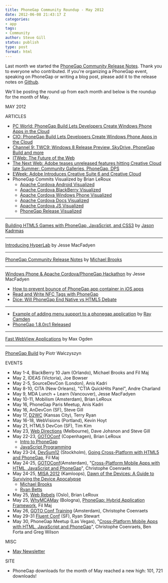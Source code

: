 ```yaml
---
title: PhoneGap Community Roundup - May 2012
date: 2012-06-08 21:43:17 Z
categories:
- app
tags:
- Community
author: Steve Gill
status: publish
type: post
format: html
---
```


Last month we started the [PhoneGap Community Release Notes](https://phonegap.com/2012/05/18/phonegap-community-release-notes/). Thank you to everyone who contributed. If you're organizing a PhoneGap event, speaking on PhoneGap or writing a blog post, please add it to the release notes on [Github](https://github.com/phonegap/phonegap-community).

We'll be posting the round up from each month and below is the roundup for the month of May.

MAY 2012

ARTICLES

* [PC World: PhoneGap Build Lets Developers Create Windows Phone Apps in the Cloud](http://bit.ly/KpiBu6)
* [CIO: PhoneGap Build Lets Developers Create Windows Phone Apps in the Cloud](http://bit.ly/KtppYl)
* [Channel 9: TWC9: Windows 8 Release Preview, SkyDrive, PhoneGap Build and more](http://bit.ly/JdqjIV)
* [ITWeb: The Future of the Web](http://bit.ly/IDplKY)
* [The Next Web: Adobe teases unreleased features hitting Creative Cloud late Summer: Community Galleries, PhoneGap, DPS](http://tnw.co/JnHntG)
* [EWeek: Adobe Introduces Creative Suite 6 and Creative Cloud](http://bit.ly/IQVglt)
* PhoneGap Commits Visualized by Brian LeRoux
  * [Apache Cordova Android Visualized](http://www.youtube.com/watch?v=NTDAeRMM7JA&list=UUPBOQy9GeYLWQCH3Kp3OZMA&index=3&feature=plcp)
  * [Apache Cordova BlackBerry Visualized](http://www.youtube.com/watch?v=d-R2CJZXHQM&list=UUPBOQy9GeYLWQCH3Kp3OZMA&index=5&feature=plcp)
  * [Apache Cordova Windows Phone Visualized](http://www.youtube.com/watch?v=eZ2pKTmf_EI&list=UUPBOQy9GeYLWQCH3Kp3OZMA&index=4&feature=plcp)
  * [Apache Cordova Docs Visualized](http://www.youtube.com/watch?v=FdxjD9MUfXw&list=UUPBOQy9GeYLWQCH3Kp3OZMA&index=1&feature=plcp)
  * [Apache Cordova JS Visualized](http://www.youtube.com/watch?v=RQqUm23Cjy8&list=UUPBOQy9GeYLWQCH3Kp3OZMA&index=6&feature=plcp)
  * [PhoneGap Release Visualized](http://www.youtube.com/watch?v=ZX5pT8WMsxQ&list=UUPBOQy9GeYLWQCH3Kp3OZMA&index=2&feature=plcp)

---

[Building HTML5 Games with PhoneGap, JavaScript, and CSS3](http://dl.dropbox.com/u/21521496/cf.objective/index.html) by [Jason Kadrmas](http://twitter.com/itooamaneatguy)

---

[Introducing HyperLab](http://www.risingj.com/blog/archives/227) by Jesse MacFadyen

---

[PhoneGap Community Release Notes](https://phonegap.com/2012/05/18/phonegap-community-release-notes/) by [Michael Brooks](http://twitter.com/mwbrooks)

---

[Windows Phone & Apache Cordova/PhoneGap Hackathon](https://phonegap.com/2012/05/22/windows-phone-apache-cordovaphonegap-hackathon/) by Jesse MacFadyen

* [How to prevent bounce of PhoneGap app container in iOS apps](http://gregsramblings.com/2012/05/14/phonegap-howto-prevent-bounce-uiwebviewbounce/)
* [Read and Write NFC Tags with PhoneGap](http://blog.chariotsolutions.com/2012/05/read-and-write-nfc-tags-with-phonegap.html)
* [Dice: Will PhoneGap End Native vs HTML5 Debate](http://news.dice.com/2012/05/30/will-phonegap-end-native-vs-html5-debate/)

---

* [Example of adding menu support to a phonegap application](http://www.raymondcamden.com/index.cfm/2012/5/30/Example-of-adding-menu-support-to-a-PhoneGap-Application) by [Ray Camden](http://twitter.com/cfjedimaster)
* [PhoneGap 1.8.0rc1 Released](https://phonegap.com/2012/05/30/phonegap-1-8-0rc1-released/)

---

[Fast WebView Applications](http://maxogden.com/fast-webview-applications) by Max Ogden

---

[PhoneGap Build](http://outof.me/html5-for-app-developers-phonegap-build/) by Piotr Walczyszyn

EVENTS

* May 1-4, BlackBerry 10 Jam (Orlando), Michael Brooks and Fil Maj
* May 2, IDEAS (Victoria), Joe Bowser
* May 2-5, SourceDevCon (London), Anis Kadri
* May 8-10, CITA (New Orleans), "CTIA QuickHits Panel", Andre Charland
* May 9, MDA Lunch + Learn (Vancouver), Jesse MacFadyen
* May 10-11, Mobilism (Amsterdam), Brian LeRoux
* May 16, PhoneGap Paris Meetup, Anis Kadri
* May 16, AnDevCon (SF), Steve Gill
* May 17, [D2WC](http://d2wc.com/sessions.html) (Kansas City), Terry Ryan
* May 16-18, WebVisions (Portland), Kevin Hoyt
* May 21, HTML5 DevCon (SF), Tim Kim
* May 23, [Web Directions](http://www.webdirections.org/) (Melbourne), Dave Johsnon and Steve Gill
* May 22-23, [GOTOConf](http://gotocon.com/cph-2012/) (Copenhagen), Brian LeRoux
  * [Intro to PhoneGap](http://gotocon.com/cph-2012/presentation/Intro%20to%20PhoneGap)
  * [JavaScript Programming](http://gotocon.com/cph-2012/presentation/JavaScript%20programming%20with%20Brian%20LeRoux)
* May 23-24, [DevSum12](http://devsum.se/) (Stockholm), [Going Cross-Platform with HTML5 and PhoneGap](http://devsum.se/talare/fil-maj/), Fil Maj
* May 24-25, [GOTOConf](http://gotocon.com/amsterdam-2012/)(Amsterdam), "[Cross-Platform Mobile Apps with HTML, JavaScript and PhoneGap](http://gotocon.com/amsterdam-2012/presentation/Cross-Platform%20Mobile%20Apps%20with%20HTML,%20JavaScript%20and%20PhoneGap)", Christophe Coenraets
* May 24-25, [MISA 2012](http://www.misa.bc.ca/news/news.php?id=75) (Kamloops), [Dawn of the Devices: A Guide to Surviving the Device Apocalypse](http://www.slideshare.net/mwbrooks/dawn-of-the-devices-13107758)
  * [Michael Brooks](http://twitter.com/mwbrooks)
  * [Ryan Betts](http://twitter.com/hitsmachines)
* May 25, [Web Rebels](http://webrebels.org/) (Oslo), Brian LeRoux
* May 25, [WhyMCAMay](http://www.whymca.org/) (Bologna), [PhoneGap: Hybrid Application Framework](http://www.whymca.org/intervento/phonegap-hybrid-application-framework), Fil Maj
* May 26, [GOTO Conf Training](http://gotocon.com/amsterdam-2012/presentations/show_presentation.jsp?oid=4235) (Amsterdam), Christophe Coenraets
* May 29-31 [Fluent Conf](http://fluentconf.com/fluent2012) (SF), Ryan Stewart
* May 30, PhoneGap Meetup (Las Vegas), "[Cross-Platform Mobile Apps with HTML, JavaScript and PhoneGap](http://www.meetup.com/adobeweb/events/59269662/?eventId=59269662&action=detail)", Christophe Coenraets, Ben Forta and Greg Wilson

MISC

* [May Newsletter](http://createsend.com/t/y-681B46B98AFC0962)

SITE

* PhoneGap downloads for the month of May reached a new high: 101, 721 downloads!
